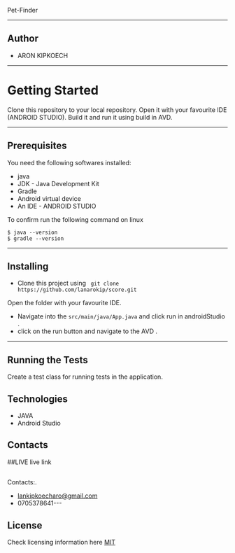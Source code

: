 Pet-Finder

----
## Author

* ARON KIPKOECH
----
# Getting Started

Clone this repository to your local repository.
 Open it with your favourite IDE (ANDROID STUDIO).
 Build it and run it using build in AVD.

---
## **Prerequisites**

You need the following softwares installed:
- java
- JDK - Java Development Kit
- Gradle
- Android virtual device
- An IDE - ANDROID STUDIO


To confirm run the following command on linux
```
$ java --version
$ gradle --version
```
---
## Installing
* Clone this project using ``` git clone https://github.com/lanarokip/score.git```

Open the folder with your favourite IDE.
* Navigate into the ``` src/main/java/App.java ``` and click run in androidStudio .
* click on the run button and navigate to the AVD .
---
## Running the Tests

Create a test class for running tests in the application.
## Technologies

* JAVA
* Android Studio


## Contacts
##LIVE
live link
##
Contacts:.
* lankipkoecharo@gmail.com
* 0705378641---
## License
Check licensing information here [MIT](licence)
